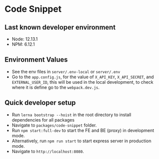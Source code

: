 # Code Snippet

## Last known developer environment

- Node: 12.13.1
- NPM: 6.12.1

## Environment Values
- See the env files in `server/.env-local` or `server/.env`
- Go to the `app.config.js`, for the value of `X_API_KEY`, `X_API_SECRET`, and `EXTERNAL_USER_ID`, this will be used in the local development, to check where it is define
go to the `webpack.dev.js`.

## Quick developer setup

- Run `lerna bootstrap --hoist` in the root directory to install dependencies for all packages
- Navigate to `packages/code-snippet` folder.
- Run `npm start:full-dev` to start the FE and BE (proxy) in development mode.
- Alternatively, run `npm run start` to start express server in production mode.
- Navigate to `http://localhost:8080`.
